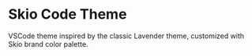 # Skio Code Theme

VSCode theme inspired by the classic Lavender theme, customized with Skio brand color palette.
